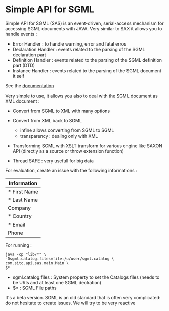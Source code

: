 <!--
  Title: Simple API for SGML
  Description: SGML Parser.
  Author: hamdikarray
  -->


# Simple API for SGML
Simple API for SGML (SAS) is an event-driven, serial-access mechanism for accessing SGML documents with JAVA.
Very similar to SAX it allows you to handle events :

- Error Handler : to handle warning, error and fatal erros
- Declaration Handler : events related to the parsing of the SGML declaration part
- Definition Handler : events related to the parsing of the SGML definition part (DTD)
- Instance Handler : events related to the parsing of the SGML document it self

See the [documentation](https://hamdikarray.github.io/simple-api-for-sgml-dist/docs/apidocs/index.html)

Very simple to use, it allows you also to deal with the SGML document as XML document :

- Convert from SGML to XML with many options
- Convert from XML back to SGML
    - infine allows converting from SGML to SGML
    - transparency : dealing only with XML

- Transforming SGML with XSLT transform for various engine like SAXON API (directly as a source or throw extension function) 
- Thread SAFE : very usefull for big data

For evaluation, create an issue with the following informations : 

|Information   |
|---|
| * First Name   |
| * Last Name  	  |
|  Company |
|  * Country  	 |
|  * Email |
|  Phone |


For running : 
```
java -cp "lib/*" \
-Dsgml.catalog.files=file:/u/user/sgml.catalog \
com.sitc.api.sas.main.Main \
$*
```

- sgml.catalog.files : System property to set the Catalogs files (needs to be URIs and at least one SGML declration)
- $* : SGML File paths

It's a beta version. 
SGML is an old standard that is often very complicated: do not hesitate to create issues. We will try to be very reactive
